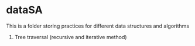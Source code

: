 # dataSA
This is a folder storing practices for different data structures and algorithms

1. Tree traversal (recursive and iterative method)
